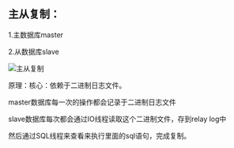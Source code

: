 ## 主从复制：

1.主数据库master

2.从数据库slave

![主从复制](E:\QQfile\mysql\主从复制.png)

原理：核心：依赖于二进制日志文件。

master数据库每一次的操作都会记录于二进制日志文件

slave数据库每次都会通过IO线程读取这个二进制文件，存到relay log中

然后通过SQL线程来查看来执行里面的sql语句，完成复制。
